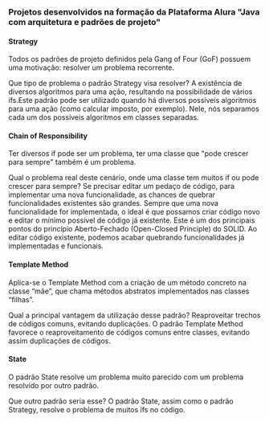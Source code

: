 <h3>Projetos desenvolvidos na formação da Plataforma Alura "Java com arquitetura e padrões de projeto"</h3>


<h4>Strategy</h4>

Todos os padrões de projeto definidos pela Gang of Four (GoF) possuem uma motivação: resolver um problema recorrente. 

Que tipo de problema o padrão Strategy visa resolver? A existência de diversos algoritmos para uma ação, resultando na possibilidade de vários ifs.Este padrão pode ser utilizado quando há diversos possíveis algoritmos para uma ação (como calcular imposto, por exemplo). Nele, nós separamos cada um dos possíveis algoritmos em classes separadas.

<h4>Chain of Responsibility</h4>

 Ter diversos if pode ser um problema, ter uma classe que "pode crescer para sempre" também é um problema.

Qual o problema real deste cenário, onde uma classe tem muitos if ou pode crescer para sempre?
Se precisar editar um pedaço de código, para implementar uma nova funcionalidade, as chances de quebrar funcionalidades existentes são grandes. Sempre que uma nova funcionalidade for implementada, o ideal é que possamos criar código novo e editar o mínimo possível de código já existente. Este é um dos principais pontos do princípio Aberto-Fechado (Open-Closed Principle) do SOLID. Ao editar código existente, podemos acabar quebrando funcionalidades já implementadas e funcionais.


<h4>Template Method</h4>

Aplica-se o Template Method com a criação de um método concreto na classe “mãe”, que chama métodos abstratos implementados nas classes “filhas”. 

Qual a principal vantagem da utilização desse padrão? Reaproveitar trechos de códigos comuns, evitando duplicações. O padrão Template Method favorece o reaproveitamento de códigos comuns entre classes, evitando assim duplicações de códigos.

<h4>State</h3>
O padrão State resolve um problema muito parecido com um problema resolvido por outro padrão.

Que outro padrão seria esse? O padrão State, assim como o padrão Strategy, resolve o problema de muitos ifs no código.
